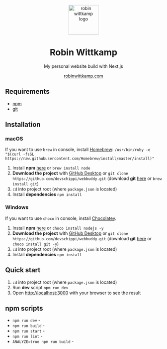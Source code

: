 <p align="center">
  <img width="96" alt="robin wittkamp logo" src="https://user-images.githubusercontent.com/13024361/175959380-0c483c9c-5368-450f-a607-e8e3775a0c09.png">
</p>
<h1 align="center">Robin Wittkamp</h1>
<p align="center">My personal website build with Next.js</p>
<p align="center">
  <a href="https://robinwittkamp.com" rel="noopener">robinwittkamp.com</a>
</p>

## Requirements
- [npm](https://nodejs.org/en/download/current/)
- [git](https://git-scm.com/downloads)


## Installation

### macOS

If you want to use `brew` in console, install [Homebrew](https://brew.sh/):
```/usr/bin/ruby -e "$(curl -fsSL https://raw.githubusercontent.com/Homebrew/install/master/install)"```

1. Install **npm** [here](https://nodejs.org/en/download/current/) or ```brew install node```
2. **Download the project** with [GitHub Desktop](https://desktop.github.com/) or
```git clone https://github.com/devschippi/webbuddy.git``` (download **git** [here](https://git-scm.com/downloads) or  ```brew install git```)
3. ```cd``` into project root (where `package.json` is located)
4. Install **dependencies** ```npm install```

### Windows

If you want to use `choco` in console, install [Chocolatey](https://chocolatey.org/install).

1. Install **npm** [here](https://nodejs.org/en/download/current/) or ```choco install nodejs -y```
2. **Download the project** with [GitHub Desktop](https://desktop.github.com/) or
```git clone https://github.com/devschippi/webbuddy.git```  (download **git** [here](https://git-scm.com/downloads) or  ```choco install git -y```)
3. ```cd``` into project root (where `package.json` is located)
4. Install **dependencies** ```npm install```

## Quick start

1. ```cd``` into project root (where `package.json` is located)
2. Run **dev** script ```npm run dev```
3. Open <a href="http://localhost:3000" rel="noopener">http://localhost:3000</a> with your browser to see the result

## npm scripts
- ```npm run dev``` - 
- ```npm run build``` - 
- ```npm run start``` - 
- ```npm run lint``` - 
- ```ANALYZE=true npm run build``` - 

